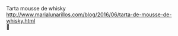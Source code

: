Tarta mousse de whisky	http://www.marialunarillos.com/blog/2016/06/tarta-de-mousse-de-whisky.html	
਍
